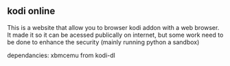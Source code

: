 ## kodi online
This is a website that allow you to browser kodi addon with a web browser. It made it so it can be acessed publically on internet, but some work need to be done to enhance the security (mainly running python a sandbox)

dependancies: xbmcemu from kodi-dl
